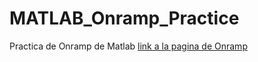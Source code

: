 # MATLAB_Onramp_Practice
Practica de Onramp de Matlab
[link a la pagina de Onramp](https://la.mathworks.com/matlabcentral/cody/?s_tid=gn_mlc_cody&q=&page=1)
